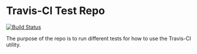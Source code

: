 # Travis-CI Test Repo #

[![Build Status](https://travis-ci.com/ekirmayer/travisci-test.svg?branch=master)](https://travis-ci.com/ekirmayer/travisci-test)

The purpose of the repo is to run different tests for how to use the Travis-CI utility.


